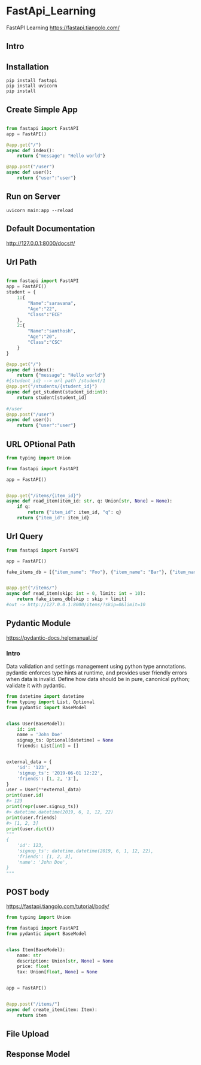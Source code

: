 # FastApi_Learning
FastAPI Learning 
https://fastapi.tiangolo.com/

## Intro


## Installation 
```
pip install fastapi
pip install uvicorn
pip install 
```
## Create Simple App
```py

from fastapi import FastAPI
app = FastAPI()

@app.get("/")
async def index():
    return {"message": "Hello world"}

@app.post("/user")
async def user():
    return {"user":"user"}

```
## Run on Server
```
uvicorn main:app --reload
```


## Default Documentation
http://127.0.0.1:8000/docs#/


## Url Path
```py

from fastapi import FastAPI
app = FastAPI()
student = {
    1:{
        "Name":"saravana",
        "Age":"22",
        "Class":"ECE"
    },
    2:{
        "Name":"santhosh",
        "Age":"20",
        "Class":"CSC"
    }
}

@app.get("/")
async def index():
    return {"message": "Hello world"}
#{student_id} --> url path /student/1
@app.get("/students/{student_id}")
async def get_student(student_id:int):
    return student[student_id]
    
#/user
@app.post("/user")
async def user():
    return {"user":"user"}
```
## URL OPtional Path 
```py
from typing import Union

from fastapi import FastAPI

app = FastAPI()


@app.get("/items/{item_id}")
async def read_item(item_id: str, q: Union[str, None] = None):
    if q:
        return {"item_id": item_id, "q": q}
    return {"item_id": item_id}

```

## Url Query
```py
from fastapi import FastAPI

app = FastAPI()

fake_items_db = [{"item_name": "Foo"}, {"item_name": "Bar"}, {"item_name": "Baz"}]


@app.get("/items/")
async def read_item(skip: int = 0, limit: int = 10):
    return fake_items_db[skip : skip + limit]
#out -> http://127.0.0.1:8000/items/?skip=0&limit=10

```

## Pydantic Module
https://pydantic-docs.helpmanual.io/

### Intro
Data validation and settings management using python type annotations.
pydantic enforces type hints at runtime, and provides user friendly errors when data is invalid.
Define how data should be in pure, canonical python; validate it with pydantic.

```py
from datetime import datetime
from typing import List, Optional
from pydantic import BaseModel


class User(BaseModel):
    id: int
    name = 'John Doe'
    signup_ts: Optional[datetime] = None
    friends: List[int] = []


external_data = {
    'id': '123',
    'signup_ts': '2019-06-01 12:22',
    'friends': [1, 2, '3'],
}
user = User(**external_data)
print(user.id)
#> 123
print(repr(user.signup_ts))
#> datetime.datetime(2019, 6, 1, 12, 22)
print(user.friends)
#> [1, 2, 3]
print(user.dict())
"""
{
    'id': 123,
    'signup_ts': datetime.datetime(2019, 6, 1, 12, 22),
    'friends': [1, 2, 3],
    'name': 'John Doe',
}
"""

```
## POST body
https://fastapi.tiangolo.com/tutorial/body/
```py
from typing import Union

from fastapi import FastAPI
from pydantic import BaseModel


class Item(BaseModel):
    name: str
    description: Union[str, None] = None
    price: float
    tax: Union[float, None] = None


app = FastAPI()


@app.post("/items/")
async def create_item(item: Item):
    return item

```

## File Upload

## Response Model

